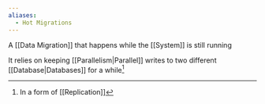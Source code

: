 ```yaml
---
aliases:
  - Hot Migrations
---
```


A [[Data Migration]] that happens while the [[System]] is still running

It relies on keeping [[Parallelism|Parallel]] writes to two different [[Database|Databases]] for a while[^1]

[^1]: In a form of [[Replication]]
